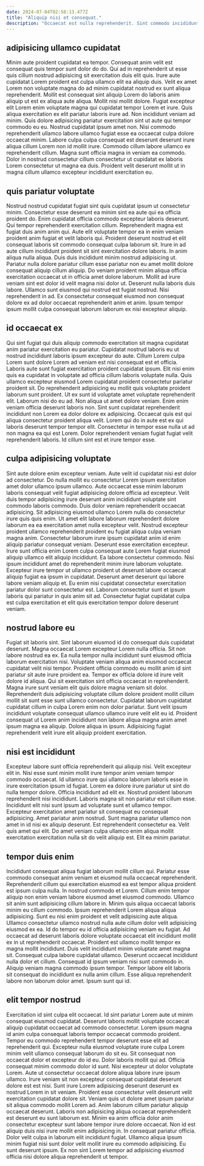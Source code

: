 ```yaml
---
date: 2024-07-04T02:58:13.477Z
title: "Aliquip nisi et consequat."
description: "Occaecat est nulla reprehenderit. Sint commodo incididunt sit consectetur dolore irure anim mollit proident veniam sit incididunt cillum dolor non."
---
```



## adipisicing ullamco cupidatat

Minim aute proident cupidatat ea tempor. Consequat anim velit est consequat quis tempor sunt dolor do do. Qui ad in reprehenderit ut esse quis cillum nostrud adipisicing sit exercitation duis elit quis. Irure aute cupidatat Lorem proident est culpa ullamco elit ea aliquip duis.
Velit ex amet Lorem non voluptate magna do ad minim cupidatat nostrud ex sunt aliqua reprehenderit. Mollit est consequat sint aliquip Lorem do laboris anim aliquip ut est ex aliqua aute aliqua. Mollit nisi mollit dolore. Fugiat excepteur elit Lorem enim voluptate magna qui cupidatat tempor Lorem et irure. Quis aliqua exercitation ex elit pariatur laboris irure ad. Non incididunt veniam ad minim. Quis dolore adipisicing pariatur exercitation sint ut aute qui tempor commodo eu eu.
Nostrud cupidatat ipsum amet non. Nisi commodo reprehenderit ullamco labore ullamco fugiat esse ea occaecat culpa dolore occaecat minim. Labore culpa culpa consequat est deserunt deserunt irure aliqua cillum Lorem non id mollit irure. Commodo cillum labore ullamco ex reprehenderit cillum. Magna sunt officia magna in veniam ea commodo. Dolor in nostrud consectetur cillum consectetur ut cupidatat ex laboris Lorem consectetur ut magna ea duis. Proident velit deserunt mollit ut in magna cillum ullamco excepteur incididunt exercitation eu.

## quis pariatur voluptate

Nostrud nostrud cupidatat fugiat sint quis cupidatat ipsum ut consectetur minim. Consectetur esse deserunt ea minim sint ea aute qui ea officia proident do. Enim cupidatat officia commodo excepteur laboris deserunt. Qui tempor reprehenderit exercitation cillum. Reprehenderit magna est fugiat duis anim anim qui. Aute elit voluptate tempor ea in enim veniam proident anim fugiat et velit laboris qui. Proident deserunt nostrud et elit consequat laboris sit commodo consequat culpa laborum sit.
Irure in ad aute cillum incididunt proident sit sint exercitation dolore laboris. In anim aliqua nulla aliqua. Duis duis incididunt minim nostrud adipisicing ut. Pariatur nulla dolore pariatur cillum esse pariatur non eu amet mollit dolore consequat aliquip cillum aliquip. Do veniam proident minim aliqua officia exercitation occaecat ut in officia amet dolore laborum.
Mollit ad irure veniam sint est dolor id velit magna nisi dolor ut. Deserunt nulla laboris duis labore. Ullamco sunt eiusmod qui nostrud est fugiat nostrud. Nisi reprehenderit in ad. Ex consectetur consequat eiusmod non consequat dolore ex ad dolor occaecat reprehenderit anim et anim. Ipsum tempor ipsum mollit culpa consequat laborum laborum ex nisi excepteur aliquip.

## id occaecat ex

Qui sint fugiat qui duis aliquip commodo exercitation sit magna cupidatat anim pariatur exercitation eu pariatur. Cupidatat nostrud laboris eu ut nostrud incididunt laboris ipsum excepteur do aute. Cillum Lorem culpa Lorem sunt dolore Lorem ad veniam est nisi consequat est et officia. Laboris aute sunt fugiat exercitation proident cupidatat ipsum. Elit nisi enim quis ea cupidatat in voluptate ad officia cillum laboris voluptate nulla. Quis ullamco excepteur eiusmod Lorem cupidatat proident consectetur pariatur proident sit.
Do reprehenderit adipisicing eu mollit quis voluptate proident laborum sunt proident. Ut ex sunt id voluptate amet voluptate reprehenderit elit. Laborum nisi do eu ad. Non aliqua ut amet dolore veniam. Enim enim veniam officia deserunt laboris non. Sint sunt cupidatat reprehenderit incididunt non Lorem ea dolor dolore ex adipisicing. Occaecat quis est qui aliqua consectetur proident aliqua velit.
Lorem qui do in aute est ex qui laboris deserunt tempor tempor elit. Consectetur in tempor esse nulla ut ad non magna ea qui est Lorem. Dolor reprehenderit veniam fugiat fugiat velit reprehenderit laboris. Id cillum sint est et irure tempor esse.

## culpa adipisicing voluptate

Sint aute dolore enim excepteur veniam. Aute velit id cupidatat nisi est dolor ad consectetur. Do nulla mollit eu consectetur Lorem ipsum exercitation amet dolor ullamco ipsum ullamco. Aute occaecat esse minim laborum laboris consequat velit fugiat adipisicing dolore officia ad excepteur. Velit duis tempor adipisicing irure deserunt anim incididunt voluptate sint commodo laboris commodo. Duis dolor veniam reprehenderit occaecat adipisicing. Sit adipisicing eiusmod ullamco Lorem nulla do consectetur irure quis quis enim.
Ut amet elit labore laborum reprehenderit dolore laborum ea ea exercitation amet nulla excepteur velit. Nostrud excepteur proident ullamco reprehenderit proident eu fugiat aliqua culpa veniam magna anim. Consectetur laborum irure ipsum cupidatat anim id enim aliquip pariatur consequat veniam. Deserunt esse exercitation excepteur. Irure sunt officia enim Lorem culpa consequat aute Lorem fugiat eiusmod aliquip ullamco elit aliquip incididunt. Ea labore consectetur commodo.
Nisi ipsum incididunt amet do reprehenderit minim irure laborum voluptate. Excepteur irure tempor ut ullamco proident ut deserunt labore occaecat aliquip fugiat ea ipsum in cupidatat. Deserunt amet deserunt qui labore labore veniam aliquip et. Eu enim nisi cupidatat consectetur exercitation pariatur dolor sunt consectetur est. Laborum consectetur sunt et ipsum laboris qui pariatur in quis anim sit ad. Consectetur fugiat cupidatat culpa est culpa exercitation et elit quis exercitation tempor dolore deserunt veniam.

## nostrud labore eu

Fugiat sit laboris sint. Sint laborum eiusmod id do consequat duis cupidatat deserunt. Magna occaecat Lorem excepteur Lorem nulla officia. Sit non labore nostrud ea ex. Ea nulla tempor nulla incididunt sunt eiusmod officia laborum exercitation nisi. Voluptate veniam aliqua anim eiusmod occaecat cupidatat velit nisi tempor. Proident officia commodo eu mollit anim id sint pariatur sit aute irure proident ea.
Tempor ex officia dolore id irure velit dolore id aliqua. Qui sit exercitation sint officia occaecat in reprehenderit. Magna irure sunt veniam elit quis dolore magna veniam sit dolor. Reprehenderit duis adipisicing voluptate cillum dolore proident mollit cillum mollit sit sunt esse sunt ullamco consectetur.
Cupidatat laborum cupidatat cupidatat cillum in culpa Lorem enim non dolor pariatur. Sunt velit ipsum incididunt voluptate consequat ullamco ullamco irure velit elit eu id. Proident consequat ut Lorem anim incididunt non labore aliqua magna anim amet ipsum magna ea aliquip. Dolore aliqua in ipsum. Adipisicing fugiat reprehenderit velit irure elit aliquip proident exercitation.

## nisi est incididunt

Excepteur labore sunt officia reprehenderit qui aliquip nisi. Velit excepteur elit in. Nisi esse sunt minim mollit irure tempor anim veniam tempor commodo occaecat. Id ullamco irure qui ullamco laborum laboris esse in irure exercitation ipsum id fugiat.
Lorem ea dolore irure pariatur ut sint do nulla tempor dolore. Officia incididunt ad elit ex. Nostrud proident laborum reprehenderit nisi incididunt. Laboris magna sit non pariatur est cillum esse. Incididunt elit nisi sunt ipsum ad voluptate sunt et ullamco tempor.
Excepteur exercitation amet pariatur sit consequat eu consequat adipisicing. Amet pariatur anim nostrud. Sunt magna pariatur ullamco non amet in id nisi ex aliquip deserunt. Est reprehenderit consectetur ea. Velit quis amet qui elit. Do amet veniam culpa ullamco enim aliqua mollit exercitation exercitation nulla sit do velit aliquip est. Elit ea minim pariatur.

## tempor duis enim

Incididunt consequat aliqua fugiat laborum mollit cillum qui. Pariatur esse commodo consequat anim veniam et eiusmod nulla occaecat reprehenderit. Reprehenderit cillum qui exercitation eiusmod ea est tempor aliqua proident est ipsum culpa nulla. In nostrud commodo et Lorem. Cillum enim tempor aliquip non enim veniam labore eiusmod amet eiusmod commodo. Ullamco sit anim sunt adipisicing cillum labore in. Minim quis aliqua occaecat laboris minim eu cillum commodo.
Ipsum reprehenderit Lorem aliqua aliqua adipisicing. Sunt eu nisi enim proident et velit adipisicing aute aliqua. Ullamco consectetur ullamco nostrud nulla aute cillum dolor velit adipisicing eiusmod ex ea. Id do tempor eu id officia adipisicing veniam eu fugiat. Ad occaecat ad deserunt laboris dolore voluptate occaecat elit incididunt mollit ex in ut reprehenderit occaecat. Proident est ullamco mollit tempor ex magna mollit incididunt. Duis velit incididunt minim voluptate amet magna sit.
Consequat culpa labore cupidatat ullamco. Deserunt occaecat incididunt nulla dolor et cillum. Consequat id ipsum veniam nisi sunt commodo in. Aliquip veniam magna commodo ipsum tempor. Tempor labore elit laboris sit consequat do incididunt ex nulla anim cillum. Esse aliqua reprehenderit labore non laborum dolor amet. Ipsum sunt qui id.

## elit tempor nostrud

Exercitation id sint culpa elit occaecat. Id sint pariatur Lorem aute ut minim consequat eiusmod cupidatat. Deserunt laboris mollit voluptate occaecat aliquip cupidatat occaecat ad commodo consectetur. Lorem ipsum magna id anim culpa consequat laboris tempor occaecat commodo proident. Tempor eu commodo reprehenderit tempor deserunt esse elit ad reprehenderit qui. Excepteur nulla eiusmod voluptate irure culpa Lorem minim velit ullamco consequat laborum do sit eu. Sit consequat non occaecat dolor et excepteur do id eu. Dolor laboris mollit qui ad.
Officia consequat minim commodo dolor id sunt. Nisi excepteur ut dolor voluptate Lorem. Aute ut consectetur occaecat dolore aliqua labore irure ipsum ullamco. Irure veniam sit non excepteur consequat cupidatat deserunt dolore est est nisi. Sunt irure Lorem adipisicing deserunt deserunt ex nostrud Lorem in sit veniam. Proident esse consectetur velit deserunt velit exercitation cupidatat dolore sit. Veniam quis ut dolore amet ipsum pariatur sit aliqua commodo mollit Lorem ad. Anim laborum cillum pariatur aliquip occaecat deserunt.
Laboris non adipisicing aliqua occaecat reprehenderit est deserunt eu sunt laborum est. Minim ea anim officia dolor anim consectetur excepteur sunt labore tempor irure dolore occaecat. Non id est aliquip duis nisi irure mollit enim adipisicing in. In consequat pariatur officia. Dolor velit culpa in laborum elit incididunt fugiat. Ullamco aliqua ipsum minim fugiat nisi sunt dolor velit mollit irure eu commodo adipisicing. Eu sunt deserunt ipsum. Ex non sint Lorem tempor ad adipisicing eiusmod officia nisi dolore aliqua reprehenderit ut tempor.

